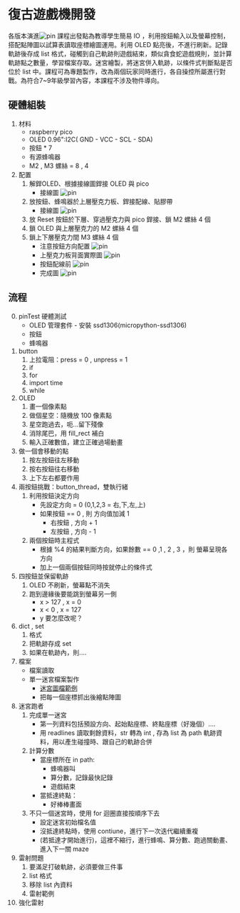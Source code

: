 # 復古遊戲機開發
各版本演進![pin](/media/00_versions.png)
課程出發點為教導學生簡易 IO ，利用按鈕輸入以及螢幕控制，搭配點陣圖以試算表讀取座標繪圖運用。利用 OLED 點亮後，不進行刷新。記錄軌跡後存成 list 格式，碰觸到自己軌跡則遊戲結束，類似貪食蛇遊戲規則，並計算軌跡點之數量，學習檔案存取。迷宮繪製，將迷宮併入軌跡，以條件式判斷點是否位於 list 中。課程可為專題製作，改為兩個玩家同時進行，各自操控所屬進行對戰。為符合7~9年級學習內容，本課程不涉及物件導向。

## 硬體組裝
1. 材料
	+ raspberry pico 
	+ OLED 0.96":I2C( GND - VCC - SCL - SDA)
	+ 按鈕 * 7
	+ 有源蜂鳴器
	+ M2 , M3 螺絲 = 8 , 4
1. 配置
	1. 解銲OLED、根據接線圖銲接 OLED 與 pico
		+ 接線圖 ![pin](/media/01_oled.png)
	1. 放按鈕、蜂鳴器於上層壓克力板、銲接配線、貼膠帶
		+ 接線圖 ![pin](/media/02_button.png)
	1. 放 Reset 按鈕於下層、穿過壓克力與 pico 銲接、鎖 M2 螺絲 4 個
	1. 鎖 OLED 與上層壓克力的 M2 螺絲 4 個
	1. 鎖上下層壓克力間 M3 螺絲 4 個
		+ 注意按鈕方向配置 ![pin](/media/03_arr.jpeg)
		+ 上壓克力板背面實際圖 ![pin](/media/03_arrBack.jpeg)
		+ 按鈕配線前 ![pin](/media/04_oledOnBoard.jpeg)
		+ 完成圖 ![pin](/media/05_finish.jpeg)

## 流程
0. pinTest 硬體測試
	+ OLED 管理套件 - 安裝 ssd1306(micropython-ssd1306)
	+ 按鈕
	+ 蜂鳴器
1. button
	1. 上拉電阻：press = 0 , unpress = 1
	1. if 
	1. for
	1. import time
	1. while
1. OLED
	1. 畫一個像素點
	1. 做個星空：隨機放 100 像素點
	1. 星空跑過去，呃...留下殘像
	1. 消除尾巴，用 fill_rect 補白
	1. 輸入正確數值，建立正確過場動畫
1. 做一個會移動的點
	1. 按左按鈕往左移動
	1. 按右按鈕往右移動
	1. 上下左右都要作用
1. 兩按鈕挑戰：button_thread，雙執行緒
	1. 利用按鈕決定方向
		+ 先設定方向 = 0 (0,1,2,3 = 右,下,左,上)
		+ 如果按鈕 == 0 , 則 方向值加減 1
			+ 右按鈕 ,  方向 + 1
			+ 左按鈕 ,  方向 - 1
	2. 兩個按鈕時主程式
		+ 根據 %4 的結果判斷方向，如果餘數 == 0 ,1 , 2 , 3 ，則 螢幕呈現各方向
		+ 加上一個兩個按鈕同時按就停止的條件式
1. 四按鈕並保留軌跡
	1. OLED 不刷新，螢幕點不消失
	1. 跑到邊緣後要能跳到螢幕另一側
		+ x > 127 , x = 0
		+ x < 0 , x = 127
		+ y 要怎麼改呢？
1. dict , set
	1. 格式
	1. 把軌跡存成 set
	1. 如果在軌跡內，則....
1. 檔案
	+ 檔案讀取
	+ 單一迷宮檔案製作
		+ [迷宮圖檔範例](https://gg.gg/picocamp)
		+ 把每一個座標抓出後繪點陣圖
1. 迷宮跑者
	1. 完成單一迷宮
		+ 第一列資料包括預設方向、起始點座標、終點座標（好幾個）....
		+ 用 readlines 讀取剩餘資料，str 轉為 int , 存為 list 為 path 軌跡資料，用以產生碰撞時、跟自己的軌跡合併 
	1. 計算分數
		+ 當座標所在 in path:
			+ 蜂鳴器叫
			+ 算分數，記錄最快記錄
			+ 遊戲結束
		+ 當抵達終點：
			+ 好棒棒畫面
	1. 不只一個迷宮時，使用 for 迴圈直接按順序下去
		+ 設定迷宮初始檔名值
		+ 沒抵達終點時，使用 contiune，進行下一次迭代繼續重複
		+ (若抵達才開始進行)，這裡不縮行，進行蜂鳴、算分數、跑過關動畫、進入下一關 maze
1. 雷射問題
	1. 要滿足打破軌跡，必須要做三件事
	1. list 格式
	1. 移除 list 內資料
	1. 雷射範例
1. 強化雷射
